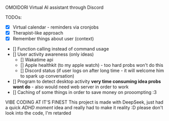 OMOIDORI
Virtual AI assistant through Discord

TODOs:

- [x] Virtual calendar - reminders via cronjobs
- [x] Therapist-like approach
- [x] Remember things about user (context)
- [] Function calling instead of command usage
- [] User activity awareness (only ideas)
    - [] Wakatime api
    - [] Apple healthkit (to my apple watch) - too hard probs won't do this
    - [] Discord status (if user logs on after long time - it will welcome him to spark up conversation)
- [] Program to detect desktop activity **very time consuming idea probs wont do** - also would need web server in order to work
- [] Caching of some things in order to save money on prooompting :3

VIBE CODING AT IT'S FINEST
This project is made with DeepSeek, just had a quick *ADHD moment* idea and really had to make it reality :D
please don't look into the code, I'm retarded
